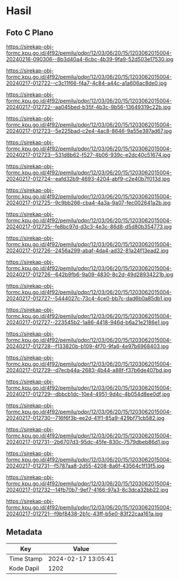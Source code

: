 # Hasil

## Foto C Plano

https://sirekap-obj-formc.kpu.go.id/4f92/pemilu/pdpr/12/03/06/20/15/1203062015004-20240216-090306--8b3d40a4-6cbc-4b39-9fa9-52d503e17530.jpg

https://sirekap-obj-formc.kpu.go.id/4f92/pemilu/pdpr/12/03/06/20/15/1203062015004-20240217-012722--c3c11f66-f4a7-4c84-a44c-a1a606ac8de0.jpg

https://sirekap-obj-formc.kpu.go.id/4f92/pemilu/pdpr/12/03/06/20/15/1203062015004-20240217-012722--aa045bed-b35f-4b3c-9b56-13649319c22b.jpg

https://sirekap-obj-formc.kpu.go.id/4f92/pemilu/pdpr/12/03/06/20/15/1203062015004-20240217-012723--5e225bad-c2e4-4ac8-8646-9a55e397ad67.jpg

https://sirekap-obj-formc.kpu.go.id/4f92/pemilu/pdpr/12/03/06/20/15/1203062015004-20240217-012723--531d8b62-f527-4b06-939c-e2dc40c51674.jpg

https://sirekap-obj-formc.kpu.go.id/4f92/pemilu/pdpr/12/03/06/20/15/1203062015004-20240217-012724--eafd32b9-4693-4204-abf9-c2e40b7f013d.jpg

https://sirekap-obj-formc.kpu.go.id/4f92/pemilu/pdpr/12/03/06/20/15/1203062015004-20240217-012725--9c9bb266-cba4-4a3a-9a07-fec002641a2b.jpg

https://sirekap-obj-formc.kpu.go.id/4f92/pemilu/pdpr/12/03/06/20/15/1203062015004-20240217-012725--fe8bc97d-d3c3-4e3c-86d8-d5d80b354773.jpg

https://sirekap-obj-formc.kpu.go.id/4f92/pemilu/pdpr/12/03/06/20/15/1203062015004-20240217-012726--2456a299-abaf-4da4-ad32-81a24f13ead2.jpg

https://sirekap-obj-formc.kpu.go.id/4f92/pemilu/pdpr/12/03/06/20/15/1203062015004-20240217-012726--642b9fb6-9a09-4830-8c2d-49d28934221b.jpg

https://sirekap-obj-formc.kpu.go.id/4f92/pemilu/pdpr/12/03/06/20/15/1203062015004-20240217-012727--5444027c-73c4-4ce0-bb7c-dad6b0a85db1.jpg

https://sirekap-obj-formc.kpu.go.id/4f92/pemilu/pdpr/12/03/06/20/15/1203062015004-20240217-012727--223545b2-1a86-4418-946d-b6a21e2186e1.jpg

https://sirekap-obj-formc.kpu.go.id/4f92/pemilu/pdpr/12/03/06/20/15/1203062015004-20240217-012728--f133820b-b109-4f70-9fa6-4e97b6968403.jpg

https://sirekap-obj-formc.kpu.go.id/4f92/pemilu/pdpr/12/03/06/20/15/1203062015004-20240217-012729--d7ecb44a-2683-4b44-a88f-f37b6de407bd.jpg

https://sirekap-obj-formc.kpu.go.id/4f92/pemilu/pdpr/12/03/06/20/15/1203062015004-20240217-012729--dbbcb1dc-10e4-4951-9d4c-4b054d8ee0df.jpg

https://sirekap-obj-formc.kpu.go.id/4f92/pemilu/pdpr/12/03/06/20/15/1203062015004-20240217-012730--716f6f3b-ee2d-41f1-85a9-429bf71cb582.jpg

https://sirekap-obj-formc.kpu.go.id/4f92/pemilu/pdpr/12/03/06/20/15/1203062015004-20240217-012731--2b6707d3-95dc-45fe-830c-7579dbeb86d1.jpg

https://sirekap-obj-formc.kpu.go.id/4f92/pemilu/pdpr/12/03/06/20/15/1203062015004-20240217-012731--f5787aa8-2d55-4208-8a6f-43564c1f13f5.jpg

https://sirekap-obj-formc.kpu.go.id/4f92/pemilu/pdpr/12/03/06/20/15/1203062015004-20240217-012732--14fb70b7-9ef7-4166-97a3-8c3dca32bb22.jpg

https://sirekap-obj-formc.kpu.go.id/4f92/pemilu/pdpr/12/03/06/20/15/1203062015004-20240217-012721--f9bf8438-2b1c-43ff-b5e0-83f22caa161a.jpg


## Metadata

| Key        | Value               |
| ---------- | ------------------- |
| Time Stamp | 2024-02-17 13:05:41 |
| Kode Dapil | 1202                |




